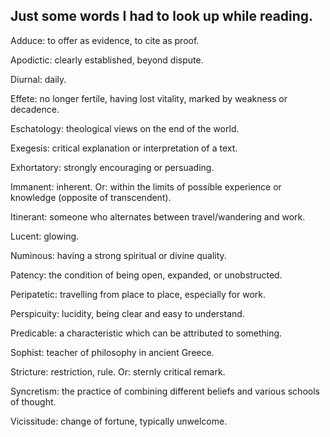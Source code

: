 ## Just some words I had to look up while reading.

Adduce: to offer as evidence, to cite as proof.

Apodictic: clearly established, beyond dispute.

Diurnal: daily.

Effete: no longer fertile, having lost vitality, marked by weakness or decadence.

Eschatology: theological views on the end of the world.

Exegesis: critical explanation or interpretation of a text.

Exhortatory: strongly encouraging or persuading.

Immanent: inherent. Or: within the limits of possible experience or knowledge (opposite of transcendent).

Itinerant: someone who alternates between travel/wandering and work.

Lucent: glowing.

Numinous: having a strong spiritual or divine quality.

Patency: the condition of being open, expanded, or unobstructed.

Peripatetic: travelling from place to place, especially for work.

Perspicuity: lucidity, being clear and easy to understand.

Predicable: a characteristic which can be attributed to something.

Sophist: teacher of philosophy in ancient Greece.

Stricture: restriction, rule. Or: sternly critical remark.

Syncretism: the practice of combining different beliefs and various schools of thought.

Vicissitude: change of fortune, typically unwelcome.
